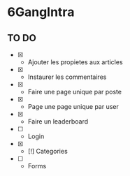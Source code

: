 # 6GangIntra


## TO DO

- [X] - Ajouter les propietes aux articles
- [X] - Instaurer les commentaires
- [X] - Faire une page unique par poste
- [X] - Page une page unique par user
- [X] - Faire un leaderboard
- [ ] - Login
- [X] - [!] Categories
- [ ] - Forms